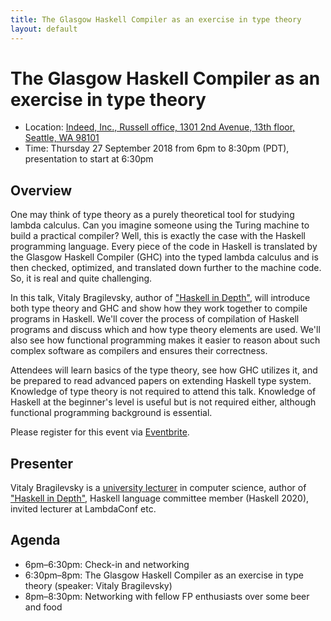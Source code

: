```yaml
---
title: The Glasgow Haskell Compiler as an exercise in type theory
layout: default
---
```

# The Glasgow Haskell Compiler as an exercise in type theory

* Location: [Indeed, Inc., Russell office, 1301 2nd Avenue, 13th floor, Seattle, WA 98101][location]
* Time: Thursday 27 September 2018 from 6pm to 8:30pm (PDT), presentation to start at 6:30pm

## Overview

One may think of type theory as a purely theoretical tool for studying lambda calculus. Can you imagine someone using the Turing machine to build a practical compiler? Well, this is exactly the case with the Haskell programming language. Every piece of the code in Haskell is translated by the Glasgow Haskell Compiler (GHC) into the typed lambda calculus and is then checked, optimized, and translated down further to the machine code. So, it is real and quite challenging.

In this talk, Vitaly Bragilevsky, author of ["Haskell in Depth"][haskell-in-depth], will introduce both type theory and GHC and show how they work together to compile programs in Haskell. We'll cover the process of compilation of Haskell programs and discuss which and how type theory elements are used. We'll also see how functional programming makes it easier to reason about such complex software as compilers and ensures their correctness.

Attendees will learn basics of the type theory, see how GHC utilizes it, and be prepared to read advanced papers on extending Haskell type system. Knowledge of type theory is not required to attend this talk. Knowledge of Haskell at the beginner's level is useful but is not required either, although functional programming background is essential.

Please register for this event via [Eventbrite][eventbrite].

## Presenter

Vitaly Bragilevsky is a [university lecturer][sfu] in computer science, author of ["Haskell in Depth"][haskell-in-depth], Haskell language committee member (Haskell 2020), invited lecturer at LambdaConf etc.

## Agenda

* 6pm&ndash;6:30pm: Check-in and networking
* 6:30pm&ndash;8pm: The Glasgow Haskell Compiler as an exercise in type theory (speaker: Vitaly Bragilevsky)
* 8pm&ndash;8:30pm: Networking with fellow FP enthusiasts over some beer and food

[eventbrite]: https://www.eventbrite.com/e/the-glasgow-haskell-compiler-as-an-exercise-in-the-type-theory-tickets-50194750851?aff=SeaHUG
[haskell-in-depth]: https://www.manning.com/books/haskell-in-depth
[location]: https://goo.gl/pny5GK
[sfu]: http://sfedu.ru/www/stat_pages22.show?p=RR/per_eng/D&params=(p_per_id=%3E2733)
